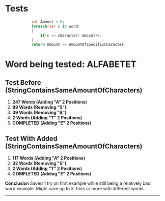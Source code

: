 # Tests

```csharp
            int Amount = 0;
            foreach(var c in word)
            {
                if(c == character) Amount++;
            }
            return Amount == AmountOfSpecificCharacter;
```


# Word being tested: ALFABETET
## Test Before  (StringContainsSameAmountOfCharacters)
 1. **247 Words (Adding "A" 2 Positions)**
 2. **89 Words (Removing "S")**
 3. **39 Words (Removing "B")**
 4. **2 Words (Adding "T" 2 Positions)**
 5. **COMPLETED (Adding "E" 2 Positions)**

## Test With Added (StringContainsSameAmountOfCharacters)
 1. **117 Words (Adding "A" 2 Positions)**
 2. **32 Words (Removing "S")**
 3. **2 Words (Adding "T" 2 Positions)**
 4. **COMPLETED (Adding "E" 2 Positions)**

 __Conclusion__
 Saved 1 try on first example while still being a relatively bad word example.
 Might save up to 3 Tries or more with different words.
 ___
